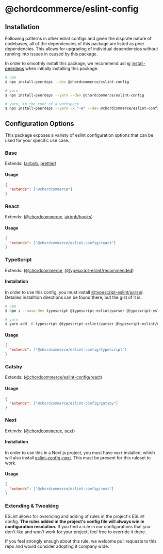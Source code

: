 # @chordcommerce/eslint-config

## Installation

Following patterns in other eslint configs and given the disprate nature of codebases, all of the dependencies of this
package are listed as peer dependencies. This allows for upgrading of individual dependencies without running into
issues in caused by this package.

In order to smoothly install this package, we recommend using [install-peerdeps](https://www.npmjs.com/package/install-peerdeps)
when initially installing this package.

```bash
# npm
$ npx install-peerdeps --dev @chordcommerce/eslint-config

# yarn
$ npx install-peerdeps --yarn --dev @chordcommerce/eslint-config

# yarn, in the root of a workspace
$ npx install-peerdeps --yarn -x "-W" --dev @chordcommerce/eslint-config
```

## Configuration Options

This package exposes a variety of eslint configuration options that can be used for your specific use case.

### Base

Extends: ([airbnb](https://www.npmjs.com/package/eslint-config-airbnb), [prettier](https://github.com/prettier/eslint-config-prettier))

#### Usage

```json
{
  "extends": ["@chordcommerce"]
}
```

### React

Extends: ([@chordcommerce](https://github.com/chordcommerce/code-style/blob/main/eslint-config/index.js), [airbnb/hooks](https://www.npmjs.com/package/eslint-config-airbnb#eslint-config-airbnbhooks))

#### Usage

```json
{
  "extends": ["@chordcommerce/eslint-config/react"]
}
```

### TypeScript

Extends: ([@chordcommerce](https://github.com/chordcommerce/code-style/blob/main/eslint-config/index.js), [@typescript-eslint/recommended](https://github.com/typescript-eslint/typescript-eslint))

#### Installation

In order to use this config, you must install [@typescript-eslint/parser](https://www.npmjs.com/package/@typescript-eslint/eslint-plugin).
Detailed installtion directions can be found there, but the gist of it is:

```bash
# npm
$ npm i --save-dev typescript @typescript-eslint/parser @typescript-eslint/eslint-plugin

# yarn
$ yarn add -D typescript @typescript-eslint/parser @typescript-eslint/eslint-plugin
```

#### Usage

```json
{
  "extends": ["@chordcommerce/eslint-config/typescript"]
}
```

### Gatsby

Extends: ([@chordcommerce/eslint-config/react](https://github.com/chordcommerce/code-style/blob/main/eslint-config/react.js))

#### Usage

```json
{
  "extends": ["@chordcommerce/eslint-config/gatsby"]
}
```

### Next

Extends: ([@chordcommerce](https://github.com/chordcommerce/code-style/blob/main/eslint-config/index.js), [next](https://nextjs.org/docs/basic-features/eslint))

#### Installation

In order to use this in a Next.js project, you must have `next` installed, which will also install [eslint-config-next](https://www.npmjs.com/package/eslint-config-next).
This must be present for this ruleset to work.

#### Usage

```json
{
  "extends": ["@chordcommerce/eslint-config/next"]
}
```

### Extending & Tweaking

ESLint allows for overriding and adding of rules in the project's ESLint config. **The rules added in the project's
config file will always win in configuration resolution.** If you find a rule in our configurations that you don't like
and won't work for your project, feel free to override it there.

If you feel strongly enough about this rule, we welcome pull requests to this repo and would consider adopting it
company wide.
